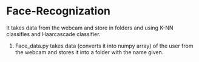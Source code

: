 # Face-Recognization
It takes data from the webcam and store in folders and using K-NN classifies and Haarcascade classifier. 

1. Face_data.py takes data (converts it into numpy array) of the user from the webcam and stores it into a folder with the name given.
